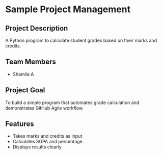# Sample Project Management

## Project Description
A Python program to calculate student grades based on their marks and credits.

## Team Members
- Shamila A

## Project Goal
To build a simple program that automates grade calculation and demonstrates GitHub Agile workflow.

## Features
- Takes marks and credits as input
- Calculates SGPA and percentage
- Displays results clearly
